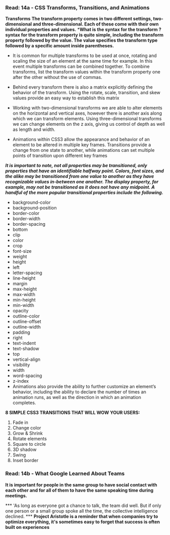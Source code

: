 ### Read: 14a - CSS Transforms, Transitions, and Animations
**Transforms**
**The transform property comes in two different settings, two-dimensional and three-dimensional. Each of these come with their own individual properties and values.**
***What is the syntax for the transform ?**
**syntax for the transform property is quite simple, including the transform property followed by the value. The value specifies the transform type followed by a specific amount inside parentheses.**
- It is common for multiple transforms to be used at once, rotating and scaling the size of an element at the same time for example. In this event multiple transforms can be combined together. To combine transforms, list the transform values within the transform property one after the other without the use of commas.

- Behind every transform there is also a matrix explicitly defining the behavior of the transform. Using the rotate, scale, transition, and skew values provide an easy way to establish this matrix

- Working with two-dimensional transforms we are able to alter elements on the horizontal and vertical axes, however there is another axis along which we can transform elements. Using three-dimensional transforms we can change elements on the z axis, giving us control of depth as well as length and width.

- Animations within CSS3 allow the appearance and behavior of an element to be altered in multiple key frames. Transitions provide a change from one state to another, while animations can set multiple points of transition upon different key frames

***It is important to note, not all properties may be transitioned, only properties that have an identifiable halfway point. Colors, font sizes, and the alike may be transitioned from one value to another as they have recognizable values in-between one another. The display property, for example, may not be transitioned as it does not have any midpoint. A handful of the more popular transitional properties include the following.***
- background-color
- background-position
- border-color
- border-width
- border-spacing
- bottom
- clip
- color
- crop
- font-size
- weight
- height
- left
- letter-spacing
- line-height
- margin
- max-height
- max-width
- min-height
- min-width
- opacity
- outline-color
- outline-offset
- outline-width
- padding
- right
- text-indent
- text-shadow
- top
- vertical-align
- visibility
- width
- word-spacing
- z-index
- Animations also provide the ability to further customize an element’s behavior, including the ability to declare the number of times an animation runs, as well as the direction in which an animation completes.

**8 SIMPLE CSS3 TRANSITIONS THAT WILL WOW YOUR USERS:**
1. Fade in
2. Change color
3. Grow & Shrink
4. Rotate elements
5. Square to circle
6. 3D shadow
7. Swing
8. Inset border

### Read: 14b - What Google Learned About Teams

**It is important for people in the same group to have social contact with each other and for all of them to have the same speaking time during meetings.**

*** 'As long as everyone got a chance to talk, the team did well. But if only one person or a small group spoke all the time, the collective intelligence declined. ***
**Project Aristotle is a reminder that when companies try to optimize everything, it's sometimes easy to forget that success is often built on experiences**